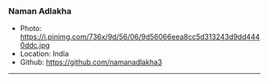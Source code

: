 ### Naman Adlakha
- Photo: https://i.pinimg.com/736x/9d/56/06/9d56066eea8cc5d313243d9dd4440ddc.jpg
- Location: India
- Github: https://github.com/namanadlakha3


***

